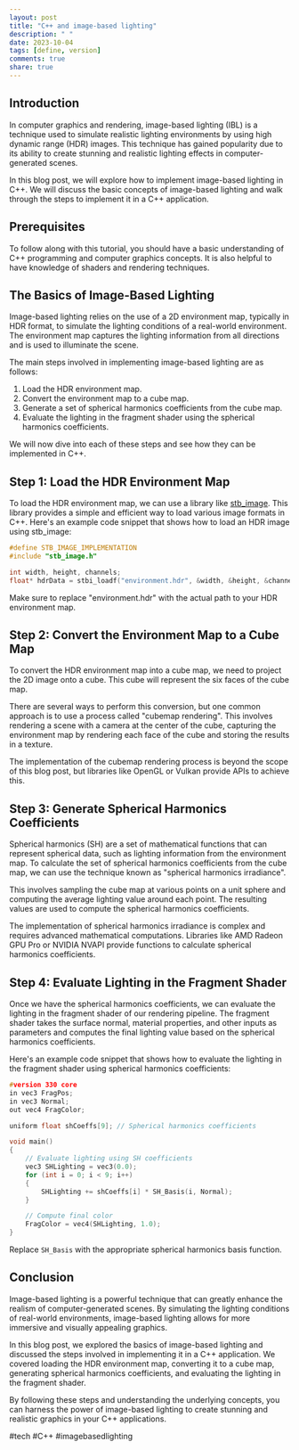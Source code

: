 ```yaml
---
layout: post
title: "C++ and image-based lighting"
description: " "
date: 2023-10-04
tags: [define, version]
comments: true
share: true
---
```


## Introduction

In computer graphics and rendering, image-based lighting (IBL) is a technique used to simulate realistic lighting environments by using high dynamic range (HDR) images. This technique has gained popularity due to its ability to create stunning and realistic lighting effects in computer-generated scenes.

In this blog post, we will explore how to implement image-based lighting in C++. We will discuss the basic concepts of image-based lighting and walk through the steps to implement it in a C++ application.

## Prerequisites

To follow along with this tutorial, you should have a basic understanding of C++ programming and computer graphics concepts. It is also helpful to have knowledge of shaders and rendering techniques.

## The Basics of Image-Based Lighting

Image-based lighting relies on the use of a 2D environment map, typically in HDR format, to simulate the lighting conditions of a real-world environment. The environment map captures the lighting information from all directions and is used to illuminate the scene.

The main steps involved in implementing image-based lighting are as follows:

1. Load the HDR environment map.
2. Convert the environment map to a cube map.
3. Generate a set of spherical harmonics coefficients from the cube map.
4. Evaluate the lighting in the fragment shader using the spherical harmonics coefficients.

We will now dive into each of these steps and see how they can be implemented in C++.

## Step 1: Load the HDR Environment Map

To load the HDR environment map, we can use a library like [stb_image](https://github.com/nothings/stb). This library provides a simple and efficient way to load various image formats in C++. Here's an example code snippet that shows how to load an HDR image using stb_image:

```cpp
#define STB_IMAGE_IMPLEMENTATION
#include "stb_image.h"

int width, height, channels;
float* hdrData = stbi_loadf("environment.hdr", &width, &height, &channels, 0);
```

Make sure to replace "environment.hdr" with the actual path to your HDR environment map.

## Step 2: Convert the Environment Map to a Cube Map

To convert the HDR environment map into a cube map, we need to project the 2D image onto a cube. This cube will represent the six faces of the cube map.

There are several ways to perform this conversion, but one common approach is to use a process called "cubemap rendering". This involves rendering a scene with a camera at the center of the cube, capturing the environment map by rendering each face of the cube and storing the results in a texture.

The implementation of the cubemap rendering process is beyond the scope of this blog post, but libraries like OpenGL or Vulkan provide APIs to achieve this.

## Step 3: Generate Spherical Harmonics Coefficients

Spherical harmonics (SH) are a set of mathematical functions that can represent spherical data, such as lighting information from the environment map. To calculate the set of spherical harmonics coefficients from the cube map, we can use the technique known as "spherical harmonics irradiance".

This involves sampling the cube map at various points on a unit sphere and computing the average lighting value around each point. The resulting values are used to compute the spherical harmonics coefficients.

The implementation of spherical harmonics irradiance is complex and requires advanced mathematical computations. Libraries like AMD Radeon GPU Pro or NVIDIA NVAPI provide functions to calculate spherical harmonics coefficients.

## Step 4: Evaluate Lighting in the Fragment Shader

Once we have the spherical harmonics coefficients, we can evaluate the lighting in the fragment shader of our rendering pipeline. The fragment shader takes the surface normal, material properties, and other inputs as parameters and computes the final lighting value based on the spherical harmonics coefficients.

Here's an example code snippet that shows how to evaluate the lighting in the fragment shader using spherical harmonics coefficients:

```cpp
#version 330 core
in vec3 FragPos;
in vec3 Normal;
out vec4 FragColor;

uniform float shCoeffs[9]; // Spherical harmonics coefficients

void main()
{
    // Evaluate lighting using SH coefficients
    vec3 SHLighting = vec3(0.0);
    for (int i = 0; i < 9; i++)
    {
        SHLighting += shCoeffs[i] * SH_Basis(i, Normal);
    }

    // Compute final color
    FragColor = vec4(SHLighting, 1.0);
}
```

Replace `SH_Basis` with the appropriate spherical harmonics basis function.

## Conclusion

Image-based lighting is a powerful technique that can greatly enhance the realism of computer-generated scenes. By simulating the lighting conditions of real-world environments, image-based lighting allows for more immersive and visually appealing graphics.

In this blog post, we explored the basics of image-based lighting and discussed the steps involved in implementing it in a C++ application. We covered loading the HDR environment map, converting it to a cube map, generating spherical harmonics coefficients, and evaluating the lighting in the fragment shader.

By following these steps and understanding the underlying concepts, you can harness the power of image-based lighting to create stunning and realistic graphics in your C++ applications.

#tech #C++ #imagebasedlighting